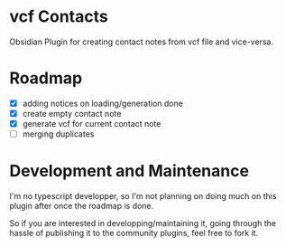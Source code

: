 # vcf Contacts
Obsidian Plugin for creating contact notes from vcf file and vice-versa.

# Roadmap
- [X] adding notices on loading/generation done
- [X] create empty contact note
- [X] generate vcf for current contact note
- [ ] merging duplicates

# Development and Maintenance
I'm no typescript developper, so I'm not planning on doing much on this plugin after once the roadmap is done. 

So if you are interested in developping/maintaining it, going through the hassle of publishing it to the community plugins, feel free to fork it.

